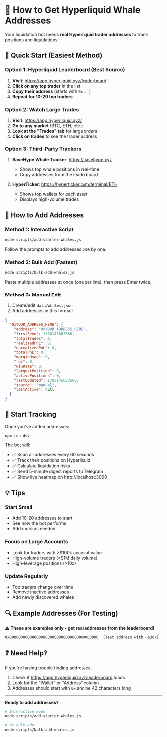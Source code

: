 # 🐋 How to Get Hyperliquid Whale Addresses

Your liquidation bot needs **real Hyperliquid trader addresses** to track positions and liquidations.

## 🎯 Quick Start (Easiest Method)

### Option 1: Hyperliquid Leaderboard (Best Source)

1. **Visit**: https://app.hyperliquid.xyz/leaderboard
2. **Click on any top trader** in the list
3. **Copy their address** (starts with `0x...`)
4. **Repeat for 10-20 top traders**

### Option 2: Watch Large Trades

1. **Visit**: https://app.hyperliquid.xyz/
2. **Go to any market** (BTC, ETH, etc.)
3. **Look at the "Trades" tab** for large orders
4. **Click on trades** to see the trader address

### Option 3: Third-Party Trackers

1. **BaseHype Whale Tracker**: https://basehype.xyz
   - Shows top whale positions in real-time
   - Copy addresses from the leaderboard

2. **HyperTicker**: https://hyperticker.com/terminal/ETH
   - Shows top wallets for each asset
   - Displays high-volume trades

## 📝 How to Add Addresses

### Method 1: Interactive Script

```bash
node scripts/add-starter-whales.js
```

Follow the prompts to add addresses one by one.

### Method 2: Bulk Add (Fastest)

```bash
node scripts/bulk-add-whales.js
```

Paste multiple addresses at once (one per line), then press Enter twice.

### Method 3: Manual Edit

1. Create/edit `data/whales.json`
2. Add addresses in this format:

```json
{
  "0xYOUR_ADDRESS_HERE": {
    "address": "0xYOUR_ADDRESS_HERE",
    "firstSeen": 1760145683566,
    "totalTrades": 0,
    "realizedPnL": 0,
    "unrealizedPnL": 0,
    "totalPnL": 0,
    "marginUsed": 0,
    "roi": 0,
    "winRate": 0,
    "largestPosition": 0,
    "activePositions": 0,
    "lastUpdated": 1760145683566,
    "source": "manual",
    "lastActive": null
  }
}
```

## 🚀 Start Tracking

Once you've added addresses:

```bash
npm run dev
```

The bot will:
- ✅ Scan all addresses every 60 seconds
- ✅ Track their positions on Hyperliquid
- ✅ Calculate liquidation risks
- ✅ Send 5-minute digest reports to Telegram
- ✅ Show live heatmap on http://localhost:3000

## 💡 Tips

### Start Small
- Add 10-20 addresses to start
- See how the bot performs
- Add more as needed

### Focus on Large Accounts
- Look for traders with >$100k account value
- High-volume traders (>$1M daily volume)
- High-leverage positions (>10x)

### Update Regularly
- Top traders change over time
- Remove inactive addresses
- Add newly discovered whales

## 🔍 Example Addresses (For Testing)

**⚠️ These are examples only - get real addresses from the leaderboard!**

```
0x0000000000000000000000000000000000000000  (Test address with ~$30k)
```

## ❓ Need Help?

If you're having trouble finding addresses:

1. Check if https://app.hyperliquid.xyz/leaderboard loads
2. Look for the "Wallet" or "Address" column
3. Addresses should start with `0x` and be 42 characters long

---

**Ready to add addresses?**

```bash
# Interactive mode
node scripts/add-starter-whales.js

# Or bulk add
node scripts/bulk-add-whales.js
```

